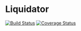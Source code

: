 # Liquidator 

[![Build Status](https://travis-ci.com/KaizerTilt/liquidator.svg?branch=master)](https://travis-ci.com/KaizerTilt/liquidator)
[![Coverage Status](https://coveralls.io/repos/github/KaizerTilt/liquidator/badge.svg)](https://coveralls.io/github/KaizerTilt/liquidator)